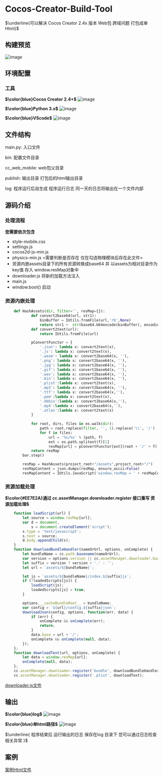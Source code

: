 # Cocos-Creator-Build-Tool
$\underline{可以解决 Cocos Creator 2.4x 版本 Web包 跨域问题 打包成单Html}$
## 构建预览
![image](./README_RES/Build_Setting.png)

## 环境配置
### 工具
**$\color{blue}Cocos Creator 2.4+$**
![image](./README_RES/icon-16@2x.png)

**$\color{blue}Python 3.x$**
![image](./README_RES/Python.png)

**$\color{blue}VScode$**
![image](./README_RES/vscode.png)

## 文件结构
main.py: 入口文件

bin: 配置文件目录

cc_web_mobile: web包父目录

publish: 输出目录 打包后的html输出目录

log: 程序运行后自生成 程序运行日志 同一天的日志将输出在一个文件内部


## 源码介绍
### 处理流程
**您需要依次包含**
- style-mobile.css
- settings.js
- cocos2d-js-min.js
- physics-min.js <需要判断是否存在 仅在勾选物理模块后存在此文件>
- 资源内嵌assets目录下的所有资源转换成base64 并 以assets为相对目录作为key值 存入 window.resMap对象中
- downloader.js 将新的加载方法注入
- main.js
- window.boot() 启动


### 资源内嵌处理
```Python
    def HashAssets(dir, filter='', resMap={}):
            def convert2base64(url, str1):
                binBuffer = IUtils.fromFile(url,'rb',None)
                return str1 +  str(base64.b64encode(binBuffer), encoding='utf-8')
            def convert2text(url):
                return IUtils.fromFile(url)

            pConvertFunctor = {
                '.json': lambda x: convert2text(x),
                '.js': lambda x: convert2text(x),
                '.wasm': lambda x: convert2base64(x, ''),
                '.png': lambda x: convert2base64(x, ''),
                '.jpg': lambda x: convert2base64(x, ''),
                '.gif': lambda x: convert2base64(x, ''),
                '.wav': lambda x: convert2base64(x, ''),
                '.bin': lambda x: convert2base64(x, ''),
                '.plist':lambda x: convert2text(x),
                '.mp3': lambda x: convert2base64(x, ''),
                '.ttf': lambda x: convert2base64(x,''),
                '.pem':lambda x: convert2text(x),
                '.dbbin':lambda x: convert2base64(x,''),
                '.mp4':lambda x: convert2base64(x,''),
                '.atlas':lambda x: convert2text(x)
            }
          
            for root, dirs, files in os.walk(dir):
                path = root.replace(filter, '', 1).replace('\\', '/')
                for f in files:
                    url = '%s/%s' % (path, f)
                    ext = os.path.splitext(f)[1]
                    resMap[url] = pConvertFunctor[ext](root + '/' + f)
            return resMap
        bar.step()

        resMap = HashAssets(project_root+"/assets",project_root+"/")
        resMapContent = json.dumps(resMap, ensure_ascii=False)
        resMapContent = IUtils.JavaScript('window.resMap = ' + resMapContent)
```

### 资源加载处理
**$\color{#EE7E2A}通过 cc.assetManager.downloader.register 接口重写 资源加载处理$**
```JavaScript
    function loadScript(url) {
        let source = window.resMap[url];
        var d = document,
            s = document.createElement('script');
        s.type = 'text/javascript';
        s.text = source;
        d.body.appendChild(s);
    }
    function downloadBundleHandler(nameOrUrl, options, onComplete) {
        let bundleName = cc.path.basename(nameOrUrl);
        var version = options.version || cc.assetManager.downloader.bundleVers[bundleName];
        let suffix = version ? version + '.' : '';
        let url = `assets/${bundleName}`;

        let js = `assets/${bundleName}/index.${suffix}js`;
        if (!loadedScripts[js]) {
            loadScript(js);
            loadedScripts[js] = true;
        }

        options.__cacheBundleRoot__ = bundleName;
        var config = `${url}/config.${suffix}json`;
        downloadJson(config, options, function(err, data) {
            if (err) {
                onComplete && onComplete(err);
                return;
            }
            data.base = url + '/';
            onComplete && onComplete(null, data);
        });
    };
    function downloadText(url, options, onComplete) {
        let data = window.resMap[url];
        onComplete(null, data);
    };
    cc.assetManager.downloader.register('bundle', downloadBundleHandler);
    cc.assetManager.downloader.register('.plist', downloadText);
```
[downloader.js文件](./bin/downloader.js)



## 输出
**$\color{blue}log$**
![image](./README_RES/log.png)

**$\color{blue}单html路径$**
![image](./README_RES/publish.png)

$\underline{ 程序结束后 运行输出的日志 保存在log 目录下 您可以通过日志检查相关异常 }$


## 案例
[案例Html文件](./publish/index.html)